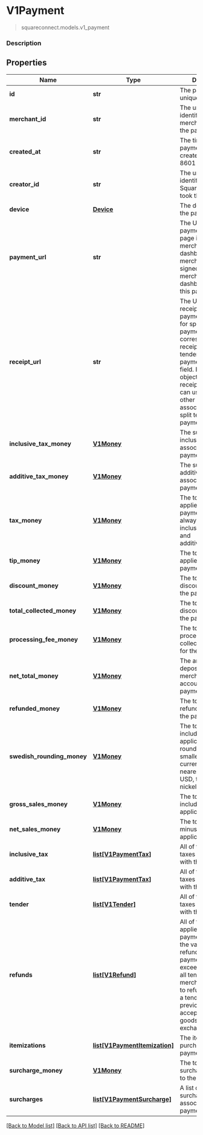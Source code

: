 # V1Payment
> squareconnect.models.v1_payment

### Description

## Properties
Name | Type | Description | Notes
------------ | ------------- | ------------- | -------------
**id** | **str** | The payment&#39;s unique identifier. | [optional] 
**merchant_id** | **str** | The unique identifier of the merchant that took the payment. | [optional] 
**created_at** | **str** | The time when the payment was created, in ISO 8601 format. | [optional] 
**creator_id** | **str** | The unique identifier of the Square account that took the payment. | [optional] 
**device** | [**Device**](Device.md) | The device that took the payment. | [optional] 
**payment_url** | **str** | The URL of the payment&#39;s detail page in the merchant dashboard. The merchant must be signed in to the merchant dashboard to view this page. | [optional] 
**receipt_url** | **str** | The URL of the receipt for the payment. Note that for split tender payments, this URL corresponds to the receipt for the first tender listed in the payment&#39;s tender field. Each Tender object has its own receipt_url field you can use to get the other receipts associated with a split tender payment. | [optional] 
**inclusive_tax_money** | [**V1Money**](V1Money.md) | The sum of all inclusive taxes associated with the payment. | [optional] 
**additive_tax_money** | [**V1Money**](V1Money.md) | The sum of all additive taxes associated with the payment. | [optional] 
**tax_money** | [**V1Money**](V1Money.md) | The total of all taxes applied to the payment. This is always the sum of inclusive_tax_money and additive_tax_money. | [optional] 
**tip_money** | [**V1Money**](V1Money.md) | The total of all tips applied to the payment. | [optional] 
**discount_money** | [**V1Money**](V1Money.md) | The total of all discounts applied to the payment. | [optional] 
**total_collected_money** | [**V1Money**](V1Money.md) | The total of all discounts applied to the payment. | [optional] 
**processing_fee_money** | [**V1Money**](V1Money.md) | The total of all processing fees collected by Square for the payment. | [optional] 
**net_total_money** | [**V1Money**](V1Money.md) | The amount to be deposited into the merchant&#39;s bank account for the payment. | [optional] 
**refunded_money** | [**V1Money**](V1Money.md) | The total of all refunds applied to the payment. | [optional] 
**swedish_rounding_money** | [**V1Money**](V1Money.md) | The total of all sales, including any applicable taxes, rounded to the smallest legal unit of currency (e.g., the nearest penny in USD, the nearest nickel in CAD) | [optional] 
**gross_sales_money** | [**V1Money**](V1Money.md) | The total of all sales, including any applicable taxes. | [optional] 
**net_sales_money** | [**V1Money**](V1Money.md) | The total of all sales, minus any applicable taxes. | [optional] 
**inclusive_tax** | [**list[V1PaymentTax]**](V1PaymentTax.md) | All of the inclusive taxes associated with the payment. | [optional] 
**additive_tax** | [**list[V1PaymentTax]**](V1PaymentTax.md) | All of the additive taxes associated with the payment. | [optional] 
**tender** | [**list[V1Tender]**](V1Tender.md) | All of the additive taxes associated with the payment. | [optional] 
**refunds** | [**list[V1Refund]**](V1Refund.md) | All of the refunds applied to the payment. Note that the value of all refunds on a payment can exceed the value of all tenders if a merchant chooses to refund money to a tender after previously accepting returned goods as part of an exchange. | [optional] 
**itemizations** | [**list[V1PaymentItemization]**](V1PaymentItemization.md) | The items purchased in the payment. | [optional] 
**surcharge_money** | [**V1Money**](V1Money.md) | The total of all surcharges applied to the payment. | [optional] 
**surcharges** | [**list[V1PaymentSurcharge]**](V1PaymentSurcharge.md) | A list of all surcharges associated with the payment. | [optional] 

[[Back to Model list]](../README.md#documentation-for-models) [[Back to API list]](../README.md#documentation-for-api-endpoints) [[Back to README]](../README.md)


